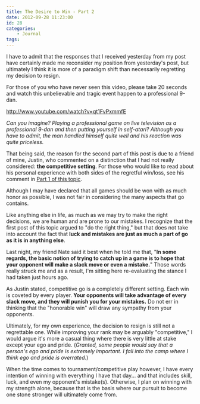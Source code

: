 ```yaml
---
title: The Desire to Win - Part 2
date: 2012-09-28 11:23:00
id: 28
categories:
	- Journal
tags:
---
```


I have to admit that the responses that I received yesterday from my post have certainly made me reconsider my position from yesterday's post, but ultimately I think it is more of a paradigm shift than necessarily regretting my decision to resign.

For those of you who have never seen this video, please take 20 seconds and watch this unbelievable and tragic event happen to a professional 9-dan.

http://www.youtube.com/watch?v=qt1FvPxmmfE

_Can you imagine? Playing a professional game on live television as a professional 9-dan and then putting yourself in self-atari? Although you have to admit, the man handled himself quite well and his reaction was quite priceless._

<!-- more -->

That being said, the reason for the second part of this post is due to a friend of mine, Justin, who commented on a distinction that I had not really considered: **the competitive setting**. For those who would like to read about his personal experience with both sides of the regretful win/loss, see his comment in [Part 1 of this topic](http://www.bengozen.com/the-desire-to-win-part-1/ "The Desire to Win – Part 1").

Although I may have declared that all games should be won with as much honor as possible, I was not fair in considering the many aspects that go contains.

Like anything else in life, as much as we may try to make the right decisions, we are human and are prone to our mistakes. I recognize that the first post of this topic argued to "do the right thing," but that does not take into account the fact that **luck and mistakes are just as much a part of go as it is in anything else**.

Last night, my friend Nate said it best when he told me that, "**In some regards, the basic notion of trying to catch up in a game is to hope that your opponent will make a slack move or even a mistake.**" Those words really struck me and as a result, I'm sitting here re-evaluating the stance I had taken just hours ago.

As Justin stated, competitive go is a completely different setting. Each win is coveted by every player. **Your opponents will take advantage of every slack move, and they will punish you for your mistakes.** Do not err in thinking that the "honorable win" will draw any sympathy from your opponents.

Ultimately, for my own experience, the decision to resign is still not a regrettable one. While improving your rank may be arguably "competitive," I would argue it's more a casual thing where there is very little at stake except your ego and pride. (_Granted, some people would say that a person's ego and pride is extremely important. I fall into the camp where I think ego and pride is overrated_.)

When the time comes to tournament/competitive play however, I have every intention of winning with everything I have that day... and that includes skill, luck, and even my opponent's mistake(s). Otherwise, I plan on winning with my strength alone, because that is the basis where our pursuit to become one stone stronger will ultimately come from.